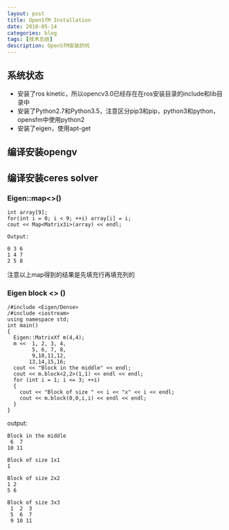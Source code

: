 ```yaml
---
layout: post
title: OpenSfM Installation
date: 2018-05-14
categories: blog
tags: [技术总结]
description: OpenSfM安装的坑
---
```


## 系统状态

- 安装了ros kinetic，所以opencv3.0已经存在在ros安装目录的include和lib目录中
- 安装了Python2.7和Python3.5，注意区分pip3和pip，python3和python，opensfm中使用python2
- 安装了eigen，使用apt-get

## 编译安装opengv

## 编译安装ceres solver



### Eigen::map<>()
```
int array[9];
for(int i = 0; i < 9; ++i) array[i] = i;
cout << Map<Matrix3i>(array) << endl;

Output:

0 3 6
1 4 7
2 5 8

```
注意以上map得到的结果是先填充行再填充列的

### Eigen block <> ()

```
/#include <Eigen/Dense>
/#include <iostream>
using namespace std;
int main()
{
  Eigen::MatrixXf m(4,4);
  m <<  1, 2, 3, 4,
        5, 6, 7, 8,
        9,10,11,12,
       13,14,15,16;
  cout << "Block in the middle" << endl;
  cout << m.block<2,2>(1,1) << endl << endl;
  for (int i = 1; i <= 3; ++i)
  {
    cout << "Block of size " << i << "x" << i << endl;
    cout << m.block(0,0,i,i) << endl << endl;
  }
}
```
output:

```
Block in the middle
 6  7
10 11

Block of size 1x1
1

Block of size 2x2
1 2
5 6

Block of size 3x3
 1  2  3
 5  6  7
 9 10 11
```
